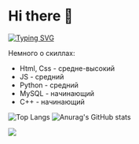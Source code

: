 # Hi there 👋

[![Typing SVG](https://readme-typing-svg.herokuapp.com?color=%2336BCF7&lines=Beginner+frontend+developer)](https://git.io/typing-svg)

Немного о скиллах:
* Html, Css - средне-высокий
* JS - средний
* Python - средний
* MySQL - начинающий
* C++ - начинающий


![Top Langs](https://github-readme-stats.vercel.app/api/top-langs/?username=VadoSVad&bg_color=45DEG,844685,D22780,FF3F00&text_color=ffffff&icon_color=ffffff&title_color=ffffff)
![Anurag's GitHub stats](https://github-readme-stats.vercel.app/api?username=VadoSVad&show_icons=true&bg_color=45DEG,844685,D22780,FF3F00&text_color=ffffff&icon_color=ffffff&title_color=ffffff)



<img src="https://komarev.com/ghpvc/?username=VadoSVad&color=blueviolet&style=Plastic">
